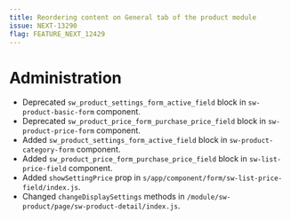 ```yaml
---
title: Reordering content on General tab of the product module
issue: NEXT-13290
flag: FEATURE_NEXT_12429
---
```

# Administration
* Deprecated `sw_product_settings_form_active_field` block in `sw-product-basic-form` component.
* Deprecated `sw_product_price_form_purchase_price_field` block in `sw-product-price-form` component.
* Added `sw_product_settings_form_active_field` block in `sw-product-category-form` component.
* Added `sw_product_price_form_purchase_price_field` block in `sw-list-price-field` component.
* Added `showSettingPrice` prop in `s/app/component/form/sw-list-price-field/index.js`.
* Changed `changeDisplaySettings` methods in `/module/sw-product/page/sw-product-detail/index.js`.
